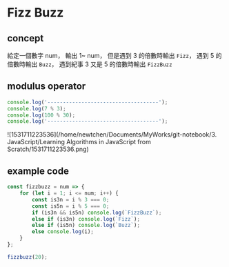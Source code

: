 # Fizz Buzz 

## concept

給定一個數字 num，
輸出 1~ num，
但是遇到 3 的倍數時輸出 `Fizz`，
遇到 5 的倍數時輸出 `Buzz`，
遇到紀事 3 又是 5 的倍數時輸出 `FizzBuzz`

## modulus operator

```javascript
console.log('------------------------------------');
console.log(7 % 3);
console.log(100 % 30);
console.log('------------------------------------');
```

![1531711223536](/home/newtchen/Documents/MyWorks/git-notebook/3. JavaScript/Learning Algorithms in JavaScript from Scratch/1531711223536.png)

## example code

```javascript
const fizzbuzz = num => {
    for (let i = 1; i <= num; i++) {
        const is3n = i % 3 === 0;
        const is5n = i % 5 === 0;
        if (is3n && is5n) console.log(`FizzBuzz`);
        else if (is3n) console.log(`Fizz`);
        else if (is5n) console.log(`Buzz`);
        else console.log(i);
    }
};

fizzbuzz(20);
```

